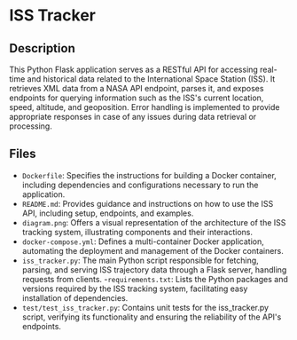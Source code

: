 # ISS Tracker

## Description
This Python Flask application serves as a RESTful API for accessing real-time and historical data related to the International Space Station (ISS). It retrieves XML data from a NASA API endpoint, parses it, and exposes endpoints for querying information such as the ISS's current location, speed, altitude, and geoposition. Error handling is implemented to provide appropriate responses in case of any issues during data retrieval or processing.

## Files 
- `Dockerfile`: Specifies the instructions for building a Docker container, including dependencies and configurations necessary to run the application.
- `README.md`: Provides guidance and instructions on how to use the ISS API, including setup, endpoints, and examples.
- `diagram.png`: Offers a visual representation of the architecture of the ISS tracking system, illustrating components and their interactions.
- `docker-compose.yml`: Defines a multi-container Docker application, automating the deployment and management of the Docker containers.
- `iss_tracker.py`: The main Python script responsible for fetching, parsing, and serving ISS trajectory data through a Flask server, handling requests from clients.
-`requirements.txt`: Lists the Python packages and versions required by the ISS tracking system, facilitating easy installation of dependencies.
- `test/test_iss_tracker.py`: Contains unit tests for the iss_tracker.py script, verifying its functionality and ensuring the reliability of the API's endpoints.












